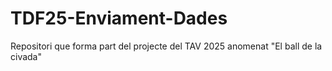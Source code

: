 # TDF25-Enviament-Dades

Repositori que forma part del projecte del TAV 2025 anomenat "El ball de la civada"
